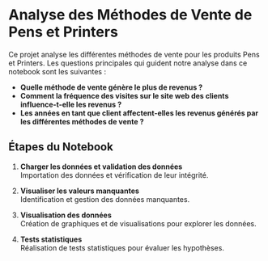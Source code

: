 # Analyse des Méthodes de Vente de Pens et Printers

Ce projet analyse les différentes méthodes de vente pour les produits Pens et Printers. Les questions principales qui guident notre analyse dans ce notebook sont les suivantes :

- **Quelle méthode de vente génère le plus de revenus ?**
- **Comment la fréquence des visites sur le site web des clients influence-t-elle les revenus ?**
- **Les années en tant que client affectent-elles les revenus générés par les différentes méthodes de vente ?**

## Étapes du Notebook

1. **Charger les données et validation des données**  
   Importation des données et vérification de leur intégrité.

2. **Visualiser les valeurs manquantes**  
   Identification et gestion des données manquantes.

3. **Visualisation des données**  
   Création de graphiques et de visualisations pour explorer les données.

4. **Tests statistiques**  
   Réalisation de tests statistiques pour évaluer les hypothèses.

